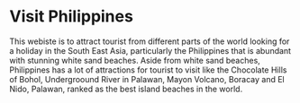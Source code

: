 # Visit Philippines

This webiste is to attract tourist from different parts of the world  looking for a holiday in the South East Asia, particularly the Philippines that is abundant with stunning white sand beaches.
Aside from white sand beaches, Philippines has a lot of attractions for tourist to visit like the Chocolate Hills of Bohol, Undergroound River in Palawan, Mayon Volcano, Boracay and El Nido, Palawan, ranked as the best island beaches in the world.